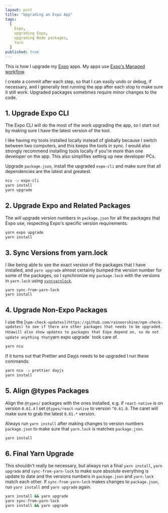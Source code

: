 ```yaml
---
layout: post
title: "Upgrading an Expo App"
tags:
  [
    Expo,
    upgrading Expo,
    upgrading Node packages,
    Yarn
  ]
published: true
---
```


This is how I upgrade my [Expo](https://expo.io/) apps. My apps use [Expo's Managed workflow](https://docs.expo.io/introduction/managed-vs-bare/?redirected#workflow-comparison).

I create a commit after each step, so that I can easily undo or debug, if necessary, and I generally test running the app after each stop to make sure it still work. Upgraded packages sometimes require minor changes to the code.

## 1. Upgrade Expo CLI

The Expo CLI will do the most of the work upgrading the app, so I start out by making sure I have the latest version of the tool.

I like having my tools installed locally instead of globally because I switch between two computers, and this keeps the tools in sync. I would also strongly recommend installing tools locally if you're more than one developer on the app. This also simplifies setting up new developer PCs.

Upgrade `package.json`, install the upgraded `expo-cli` and make sure that all dependencies are the latest and greatest.

```sh
ncu -u expo-cli
yarn install
yarn upgrade
```

## 2. Upgrade Expo and Related Packages

The will upgrade version numbers in `package.json` for all the packages that Expo use, respecting Expo's specific version requirements.

```sh
yarn expo upgrade
yarn install
```

## 3. Sync Versions from yarn.lock

I like being able to see the exact version of the packages that I have installed, and `yarn upgrade` almost certainly bumped the version number for some of the packages, so I synchronize my `package.lock` with the versions in `yarn.lock` using [`syncyarnlock`](https://github.com/vasilevich/sync-yarnlock-into-packagejson).

```
yarn sync-from-yarn-lock
yarn install
```

## 4. Upgrade Non-Expo Packages

I use the [`npm-check-updates](https://github.com/raineorshine/npm-check-updates) to see if there are other packages that needs to be upgraded. `ncu` will also show updates to packages that Expo depend on, so do not update anything that `yarn expo upgrade` took care of.

```sh
yarn ncu
```

If it turns out that Prettier and Dayjs needs to be upgraded I run these commands:

```sh
yarn ncu -u prettier dayjs
yarn install
```

## 5. Align @types Packages

Align the `@types/` packages with the ones installed, e.g. if `react-native` is on version `0.61.4` I set `@types/react-native` to version `^0.61.0`. The caret will make sure to grab the latest `0.61.*` version.

Always run `yarn install` after making changes to version numbers `package.json` to make sure that `yarn.lock` is matches `package.json`.

```sh
yarn install
```

## 6. Final Yarn Upgrade

This shouldn't really be necessary, but always run a final `yarn install`, `yarn upgrade` and `sync-from-yarn-lock` to make sure absolute everything is update to date and the versions numbers in `package.json` and `yarn.lock` match each other. If `sync-from-yarn-lock` makes changes to `package.json`, run `yarn install` and `yarn upgrade` again.

```sh
yarn install && yarn upgrade
yarn sync-from-yarn-lock
yarn install && yarn upgrade
```
